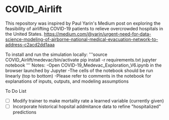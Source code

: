 # COVID_Airlift

This repository was inspired by Paul Yarin's Medium post on exploring the feasibility of airlifting COVID-19 patients to relieve overcrowded hospitals in the United States.
https://medium.com/@yarin/urgent-need-for-data-science-modeling-of-airborne-national-medical-evacuation-network-to-address-c2acd2dd1aaa

To install and run the simulation locally:
'''source COVID_Airlift/medevac/bin/activate
pip install -r requirements.txt
jupyter notebook
'''
Notes:
-Open COVID-19_Medevac_Exploration_V6.ipynb in the browser launched by Jupyter 
-The cells of the notebook should be run linearly (top to bottom)
-Please refer to comments in the notebook for explanations of inputs, outputs, and modeling assumptions

To Do List
- [ ] Modify trainer to make mortality rate a learned variable (currently given)
- [ ] Incorporate historical hopsital addmitance data to refine "hospitalized" predictions

